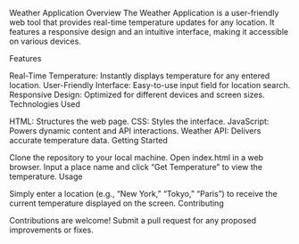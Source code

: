 
Weather Application
Overview The Weather Application is a user-friendly web tool that provides real-time temperature updates for any location. It features a responsive design and an intuitive interface, making it accessible on various devices.

Features

Real-Time Temperature: Instantly displays temperature for any entered location.
User-Friendly Interface: Easy-to-use input field for location search.
Responsive Design: Optimized for different devices and screen sizes.
Technologies Used

HTML: Structures the web page.
CSS: Styles the interface.
JavaScript: Powers dynamic content and API interactions.
Weather API: Delivers accurate temperature data.
Getting Started

Clone the repository to your local machine.
Open index.html in a web browser.
Input a place name and click “Get Temperature” to view the temperature.
Usage

Simply enter a location (e.g., “New York,” “Tokyo,” “Paris”) to receive the current temperature displayed on the screen.
Contributing

Contributions are welcome! Submit a pull request for any proposed improvements or fixes.
